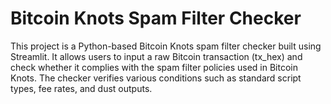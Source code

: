 # Bitcoin Knots Spam Filter Checker
This project is a Python-based Bitcoin Knots spam filter checker built using Streamlit. It allows users to input a raw Bitcoin transaction (tx_hex) and check whether it complies with the spam filter policies used in Bitcoin Knots. The checker verifies various conditions such as standard script types, fee rates, and dust outputs.

